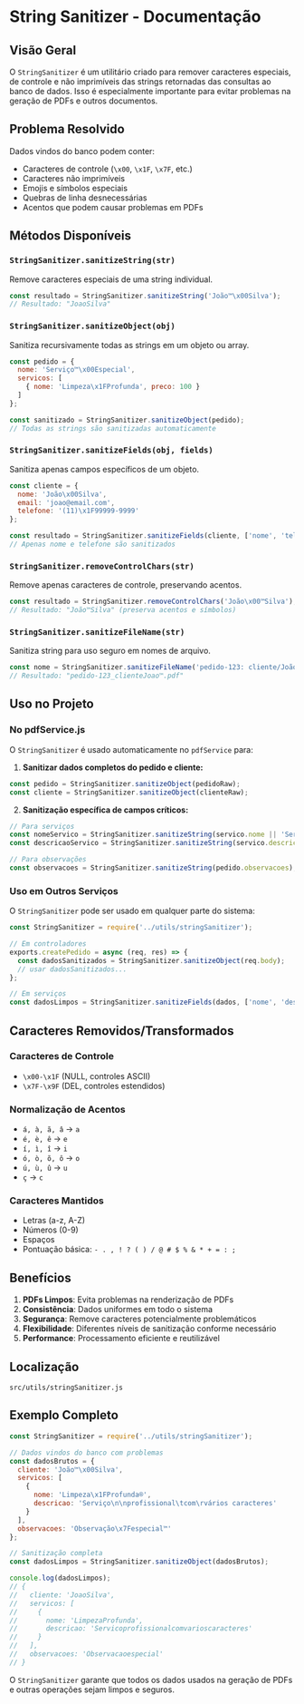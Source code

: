 # String Sanitizer - Documentação

## Visão Geral

O `StringSanitizer` é um utilitário criado para remover caracteres especiais, de controle e não imprimíveis das strings retornadas das consultas ao banco de dados. Isso é especialmente importante para evitar problemas na geração de PDFs e outros documentos.

## Problema Resolvido

Dados vindos do banco podem conter:
- Caracteres de controle (`\x00`, `\x1F`, `\x7F`, etc.)
- Caracteres não imprimíveis
- Emojis e símbolos especiais
- Quebras de linha desnecessárias
- Acentos que podem causar problemas em PDFs

## Métodos Disponíveis

### `StringSanitizer.sanitizeString(str)`
Remove caracteres especiais de uma string individual.

```javascript
const resultado = StringSanitizer.sanitizeString('João™\x00Silva');
// Resultado: "JoaoSilva"
```

### `StringSanitizer.sanitizeObject(obj)`
Sanitiza recursivamente todas as strings em um objeto ou array.

```javascript
const pedido = {
  nome: 'Serviço™\x00Especial',
  servicos: [
    { nome: 'Limpeza\x1FProfunda', preco: 100 }
  ]
};

const sanitizado = StringSanitizer.sanitizeObject(pedido);
// Todas as strings são sanitizadas automaticamente
```

### `StringSanitizer.sanitizeFields(obj, fields)`
Sanitiza apenas campos específicos de um objeto.

```javascript
const cliente = {
  nome: 'João\x00Silva',
  email: 'joao@email.com',
  telefone: '(11)\x1F99999-9999'
};

const resultado = StringSanitizer.sanitizeFields(cliente, ['nome', 'telefone']);
// Apenas nome e telefone são sanitizados
```

### `StringSanitizer.removeControlChars(str)`
Remove apenas caracteres de controle, preservando acentos.

```javascript
const resultado = StringSanitizer.removeControlChars('João\x00™Silva');
// Resultado: "João™Silva" (preserva acentos e símbolos)
```

### `StringSanitizer.sanitizeFileName(str)`
Sanitiza string para uso seguro em nomes de arquivo.

```javascript
const nome = StringSanitizer.sanitizeFileName('pedido-123: cliente/João™.pdf');
// Resultado: "pedido-123_clienteJoao™.pdf"
```

## Uso no Projeto

### No pdfService.js

O `StringSanitizer` é usado automaticamente no `pdfService` para:

1. **Sanitizar dados completos do pedido e cliente:**
```javascript
const pedido = StringSanitizer.sanitizeObject(pedidoRaw);
const cliente = StringSanitizer.sanitizeObject(clienteRaw);
```

2. **Sanitização específica de campos críticos:**
```javascript
// Para serviços
const nomeServico = StringSanitizer.sanitizeString(servico.nome || 'Servico');
const descricaoServico = StringSanitizer.sanitizeString(servico.descricao);

// Para observações
const observacoes = StringSanitizer.sanitizeString(pedido.observacoes);
```

### Uso em Outros Serviços

O `StringSanitizer` pode ser usado em qualquer parte do sistema:

```javascript
const StringSanitizer = require('../utils/stringSanitizer');

// Em controladores
exports.createPedido = async (req, res) => {
  const dadosSanitizados = StringSanitizer.sanitizeObject(req.body);
  // usar dadosSanitizados...
};

// Em serviços
const dadosLimpos = StringSanitizer.sanitizeFields(dados, ['nome', 'descricao']);
```

## Caracteres Removidos/Transformados

### Caracteres de Controle
- `\x00-\x1F` (NULL, controles ASCII)
- `\x7F-\x9F` (DEL, controles estendidos)

### Normalização de Acentos
- `á, à, ã, â` → `a`
- `é, è, ê` → `e`
- `í, ì, î` → `i`
- `ó, ò, õ, ô` → `o`
- `ú, ù, û` → `u`
- `ç` → `c`

### Caracteres Mantidos
- Letras (a-z, A-Z)
- Números (0-9)
- Espaços
- Pontuação básica: `- . , ! ? ( ) / @ # $ % & * + = : ;`

## Benefícios

1. **PDFs Limpos**: Evita problemas na renderização de PDFs
2. **Consistência**: Dados uniformes em todo o sistema
3. **Segurança**: Remove caracteres potencialmente problemáticos
4. **Flexibilidade**: Diferentes níveis de sanitização conforme necessário
5. **Performance**: Processamento eficiente e reutilizável

## Localização

```
src/utils/stringSanitizer.js
```

## Exemplo Completo

```javascript
const StringSanitizer = require('../utils/stringSanitizer');

// Dados vindos do banco com problemas
const dadosBrutos = {
  cliente: 'João™\x00Silva',
  servicos: [
    {
      nome: 'Limpeza\x1FProfunda®',
      descricao: 'Serviço\n\nprofissional\tcom\rvários caracteres'
    }
  ],
  observacoes: 'Observação\x7Fespecial™'
};

// Sanitização completa
const dadosLimpos = StringSanitizer.sanitizeObject(dadosBrutos);

console.log(dadosLimpos);
// {
//   cliente: 'JoaoSilva',
//   servicos: [
//     {
//       nome: 'LimpezaProfunda',
//       descricao: 'Servicoprofissionalcomvarioscaracteres'
//     }
//   ],
//   observacoes: 'Observacaoespecial'
// }
```

O `StringSanitizer` garante que todos os dados usados na geração de PDFs e outras operações sejam limpos e seguros.